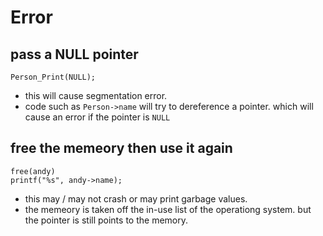 # Error 

## pass a NULL pointer
```=
Person_Print(NULL);
```
* this will cause segmentation error. 
* code such as `Person->name` will try to dereference a pointer. which will cause an error if the pointer is `NULL`

## free the memeory then use it again

```=
free(andy)
printf("%s", andy->name);
```
* this may / may not crash or may print garbage values.
* the memeory is taken off the in-use list of the operationg system. but the pointer is still points to the memory.
